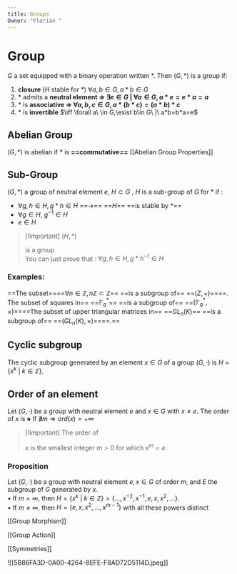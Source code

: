 ```yaml
---
title: Groups
Owner: "Florian "
---
```

# Group
$G$ a set equipped with a binary operation written $*$. Then ($G,*$) is a group if:
1. **closure** ($H$ stable for *) $\forall a,b\in G, a*b\in G$
2. $*$ admits a **neutral element $\Longrightarrow \ \exists e\in G\ |\ \forall a\in G, a*e=e*a=a$**
3. $*$ is **associative $\Longrightarrow \ \forall a,b,c\in G, a*(b*c)=(a*b)*c$**
4. $*$ is **invertible** $\iff \forall a\ \in G,\exist b\in G\ |\ a*b=b*a=e$
  
## Abelian Group
$(G,*)$ is abelian if $*$ is **==commutative==**
[[Abelian Group Properties]]

  
## Sub-Group
$(G,*)$ a group of neutral element $e$, $H \subset G$ , $H$ is a sub-group of $G$ for $*$ if :
- $\forall g,h \in H, g*h\in H$ ==→== ==$H$== ==is stable by *==
- $\forall g \in H$, $g^{-1} \in H$
- $e\in H$

> [!important] $(H,*)$
> 
> is a group  
> You can just prove that : $\forall g,h\in H, g*h^{-1}\in H$
  
  
### Examples:
==The subset====$\forall n \in \mathbb{Z}, n\mathbb{Z} ⊂ \mathbb{Z}$== ==is a subgroup of== ==$(Z, +)$====.  
The subset of squares in== ==$\mathbb{F}^*_q$== ==is a subgroup of== ==$(\mathbb{F}^*_q, \times)$====The subset of upper triangular matrices in== ==$GL_n(K)$== ==is a subgroup of== ==$(GL_n(K), ×)$====.==
  
## Cyclic subgroup
The cyclic subgroup generated by an element $x\in G$ of a group $(G,\cdot )$ is $H=\{x^k\ |\ k\in \mathbb{Z}\}$.
  
## Order of an element
Let $(G,\cdot )$ be a group with neutral element $e$ and $x\in G$ with $x\neq e$. The order of $x$ is
$⁍$
If $\nexists m\Rightarrow ord(x)=+\infty$

> [!important] The order of
> 
> $x$ is the smallest integer $m > 0$ for which $x^m = e.$
  
### Proposition
Let $(G, ·)$ be a group with neutral element $e, x ∈ G$ of order $m$, and $E$ the subgroup of $G$ generated by $x$.  
• If $m = ∞$, then $H = \{ x^k\ | \ k ∈ \mathbb{Z} \} = \{ . . . , x^{−2}, x^{−1}, e, x, x^2, . . . \}.$  
• If $m \neq ∞$, then $H = \{ e, x, x^2, . . . , x^{m−1}\}$ with all these powers distinct
  
  
[[Group Morphism]]

[[Group Action]]

[[Symmetries]]

  
![[5B86FA3D-0A00-4264-8EFE-F8AD72D5114D.jpeg]]

